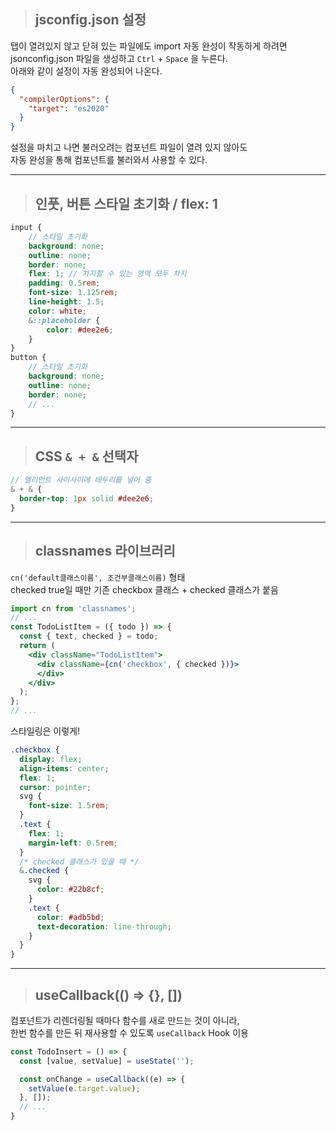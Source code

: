 > ## jsconfig.json 설정

탭이 열려있지 않고 닫혀 있는 파일에도 import 자동 완성이 작동하게 하려면  
jsonconfig.json 파일을 생성하고 `Ctrl` + `Space` 을 누른다.  
아래와 같이 설정이 자동 완성되어 나온다.

```json
{
  "compilerOptions": {
    "target": "es2020"
  }
}
```

설정을 마치고 나면 불러오려는 컴포넌트 파일이 열려 있지 않아도  
자동 완성을 통해 컴포넌트를 불러와서 사용할 수 있다.  

---
> ## 인풋, 버튼 스타일 초기화 / flex: 1

```scss
input {
    // 스타일 초기화
    background: none;
    outline: none;
    border: none;
    flex: 1; // 차지할 수 있는 영역 모두 차지
    padding: 0.5rem;
    font-size: 1.125rem;
    line-height: 1.5;
    color: white;
    &::placeholder {
        color: #dee2e6;
    }
}
button {
    // 스타일 초기화
    background: none;
    outline: none;
    border: none;
    // ...
}
```

---
> ## CSS `& + &` 선택자
```scss
// 엘리먼트 사이사이에 테두리를 넣어 줌
& + & {
  border-top: 1px solid #dee2e6;
}
```

---
> ## classnames 라이브러리
`cn('default클래스이름', 조건부클래스이름)` 형태  
checked true일 때만 기존 checkbox 클래스 + checked 클래스가 붙음
```jsx
import cn from 'classnames';
// ...
const TodoListItem = ({ todo }) => {
  const { text, checked } = todo;
  return (
    <div className="TodoListItem">
      <div className={cn('checkbox', { checked })}>
      </div>
    </div>
  );
};
// ...
```
스타일링은 이렇게!
```css
.checkbox {
  display: flex;
  align-items: center;
  flex: 1;
  cursor: pointer;
  svg {
    font-size: 1.5rem;
  }
  .text {
    flex: 1;
    margin-left: 0.5rem;
  }
  /* checked 클래스가 있을 때 */
  &.checked {
    svg {
      color: #22b8cf;
    }
    .text {
      color: #adb5bd;
      text-decoration: line-through;
    }
  }
}
```

---
> ## useCallback(() => {}, [])
컴포넌트가 리렌더링될 때마다 함수를 새로 만드는 것이 아니라,   
한번 함수를 만든 뒤 재사용할 수 있도록 `useCallback` Hook 이용
```jsx
const TodoInsert = () => {
  const [value, setValue] = useState('');

  const onChange = useCallback((e) => {
    setValue(e.target.value);
  }, []);
  // ...
}
```
